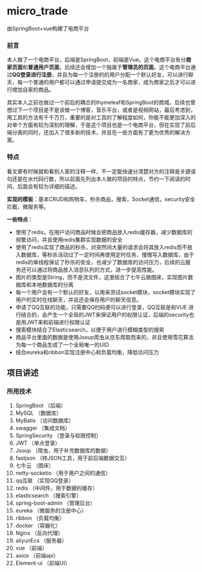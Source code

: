 # micro_trade
由SpringBoot+vue构建了电商平台

### 前言

本人做了一个电商平台，后端是SpringBoot，前端是Vue。这个电商平台有分**商家页面**和**普通用户页面**，后续还会增加一个独属于**管理员的页面**。这个电商平台通过**QQ登录进行注册**，并且为每一个注册的的用户分配一个默认好友，可以进行聊天，每一个普通的用户都可以通过申请提交成为一名商家，成为商家之后才可以进行增加自家的商品。

其实本人之前也做过一个前后的耦合的thymeleaf和SpringBoot的商城，后续也曾想过下一个项目是不是该做一个博客，音乐平台，或者是视频网站，最后考虑到，用工具的方法有千千万万，重要的是对工具的了解程度如何，你能不能更加深入的对单个方面有较为深刻的理解，于是这个项目也是一个电商平台，但在实现了前后端分离的同时，还加入了很多新的技术，并且在一些方面有了更为优秀的解决方案。

### 特点

看文章有时候就和看别人家的注释一样，不一定能快速分清楚对方的注释是关键语句还是在水代码行数，所以前面先列出本人做的项目的特点，节约一下阅读的时间，后面会有较为详细的描述。

**实现的模板**：基本CRUD和购物车，秒杀商品，搜索，Socket通信，security安全拦截，微服务等。

**一些特点**：

- 使用了redis，在用户访问商品时候会把商品放入redis缓存器，减少数据库的频繁访问，并且使用redis集群实现数据的安全
- 使用了redis实现了商品的秒杀，对突然间大量的请求会将其放入redis而不放入数据库，等秒杀活动过了一定时间再使用定时任务，慢慢写入数据库，由于redis的单线程保证了秒杀的安全，也减少了数据库的访问压力，后续的云服务还可以通过将商品放入消息队列的方式，进一步提高性能。
- 图片的类型是String，而不是流文件，这里结合了七牛云做图床，实现图片数据库和本地数据库的分离
- 每一个用户会有一个默认的好友，以用来测试socket模块，socket模块实现了用户的实时在线聊天，并且还会保存用户的聊天信息。
- 申请了QQ互联的功能，只需要QQ扫码便可以进行登录，QQ互联是和VUE 进行结合的，会产生一个全局的JWT来保证用户的权限认证，后端的security也是用JWT来和前端进行权限认证
- 搜索模块结合了Elasticsearch，以便于用户进行模糊类型的搜索
- 商品平台里面的数据是使用Jsoup爬虫从京东爬取而来的，并且使用雪花算法为每一个商品生成了一个全局唯一的UID
- 结合eureka和ribbon实现注册中心和负载均衡，降低访问压力





## 项目讲述

### 所用技术

1. SpringBoot （后端）
2. MySQL （数据库）
3. MyBatis （访问数据库）
4. swagger （集成文档）
5. SpringSecurity （登录与权限控制）
6. JWT （单点登录）
7. Jsoup （爬虫，用于补充数据库的数据）
8. fastjson （转JSON工具，用于前后端数据交互）
9. 七牛云 （图床）
10. netty-socketio （用于用户之间的通信）
11. qq互联 （实现QQ登录）
12. redis （中间件，用于数据的缓存）
13. elasticsearch （搜索引擎）
14. spring-boot-admin （管理后台）
15. eureka （微服务的注册中心）
16. ribbon （负载均衡）
17. docker （容器化）
18. Nginx （反向代理）
19. aliyunEcs （服务器）
20. vue （前端）
21. axios （前端api） 
22. Element-ui （前端UI）


